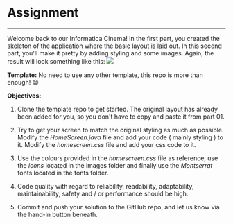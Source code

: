 # Assignment
---
Welcome back to our Informatica Cinema! In the first part, you created the skeleton of the application where the basic layout is laid out. In this second part, you'll make it pretty by adding styling and some images. Again, the result will look something like this:
![](/assets/cinema_full_image.png)

**Template:**
No need to use any other template, this repo is more than enough! 😁

**Objectives:**
1. Clone the template repo to get started. The original layout has already been added for you, so you don't have to copy and paste it from part 01.

2. Try to get your screen to match the original styling as much as possible. Modify the _HomeScreen.java_ file and add your code ( mainly styling ) to it. Modify the _homescreen.css_ file and add your css code to it.

3. Use the colours provided in the _homescreen.css_ file as reference, use the _icons_ located in the images folder and finally use the _Montserrat_ fonts located in the fonts folder.

4. Code quality with regard to reliability, readability, adaptability, maintainability, safety and / or performance should be high.

5. Commit and push your solution to the GitHub repo, and let us know via the hand-in button beneath.
